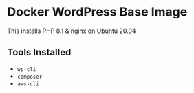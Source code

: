 # Docker WordPress Base Image

This installs PHP 8.1 & nginx on Ubuntu 20.04

## Tools Installed

- `wp-cli`
- `composer`
- `aws-cli`

